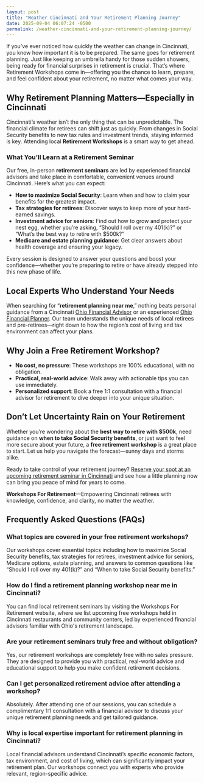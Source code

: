 ```yaml
---
layout: post
title: "Weather Cincinnati and Your Retirement Planning Journey"
date: 2025-09-04 06:07:24 -0500
permalink: /weather-cincinnati-and-your-retirement-planning-journey/
---
```

If you’ve ever noticed how quickly the weather can change in Cincinnati, you know how important it is to be prepared. The same goes for retirement planning. Just like keeping an umbrella handy for those sudden showers, being ready for financial surprises in retirement is crucial. That’s where Retirement Workshops come in—offering you the chance to learn, prepare, and feel confident about your retirement, no matter what comes your way.

## Why Retirement Planning Matters—Especially in Cincinnati

Cincinnati’s weather isn’t the only thing that can be unpredictable. The financial climate for retirees can shift just as quickly. From changes in Social Security benefits to new tax rules and investment trends, staying informed is key. Attending local **Retirement Workshops** is a smart way to get ahead.

### What You’ll Learn at a Retirement Seminar

Our free, in-person **retirement seminars** are led by experienced financial advisors and take place in comfortable, convenient venues around Cincinnati. Here’s what you can expect:

- **How to maximize Social Security**: Learn when and how to claim your benefits for the greatest impact.
- **Tax strategies for retirees**: Discover ways to keep more of your hard-earned savings.
- **Investment advice for seniors**: Find out how to grow and protect your nest egg, whether you’re asking, “Should I roll over my 401(k)?” or “What’s the best way to retire with $500k?”
- **Medicare and estate planning guidance**: Get clear answers about health coverage and ensuring your legacy.

Every session is designed to answer your questions and boost your confidence—whether you’re preparing to retire or have already stepped into this new phase of life.

## Local Experts Who Understand Your Needs

When searching for “**retirement planning near me**,” nothing beats personal guidance from a Cincinnati [Ohio Financial Advisor](https://workshopsforretirement.com/) or an experienced [Ohio Financial Planner](https://workshopsforretirement.com/). Our team understands the unique needs of local retirees and pre-retirees—right down to how the region’s cost of living and tax environment can affect your plans.

## Why Join a Free Retirement Workshop?

- **No cost, no pressure**: These workshops are 100% educational, with no obligation.
- **Practical, real-world advice**: Walk away with actionable tips you can use immediately.
- **Personalized support**: Book a free 1:1 consultation with a financial advisor for retirement to dive deeper into your unique situation.

## Don’t Let Uncertainty Rain on Your Retirement

Whether you’re wondering about the **best way to retire with $500k**, need guidance on **when to take Social Security benefits**, or just want to feel more secure about your future, a **free retirement workshop** is a great place to start. Let us help you navigate the forecast—sunny days and storms alike.

Ready to take control of your retirement journey? [Reserve your spot at an upcoming retirement seminar in Cincinnati](https://workshopsforretirement.com/) and see how a little planning now can bring you peace of mind for years to come.

**Workshops For Retirement**—Empowering Cincinnati retirees with knowledge, confidence, and clarity, no matter the weather.

## Frequently Asked Questions (FAQs)

### What topics are covered in your free retirement workshops?

Our workshops cover essential topics including how to maximize Social Security benefits, tax strategies for retirees, investment advice for seniors, Medicare options, estate planning, and answers to common questions like “Should I roll over my 401(k)?” and “When to take Social Security benefits.”

### How do I find a retirement planning workshop near me in Cincinnati?

You can find local retirement seminars by visiting the Workshops For Retirement website, where we list upcoming free workshops held in Cincinnati restaurants and community centers, led by experienced financial advisors familiar with Ohio's retirement landscape.

### Are your retirement seminars truly free and without obligation?

Yes, our retirement workshops are completely free with no sales pressure. They are designed to provide you with practical, real-world advice and educational support to help you make confident retirement decisions.

### Can I get personalized retirement advice after attending a workshop?

Absolutely. After attending one of our sessions, you can schedule a complimentary 1:1 consultation with a financial advisor to discuss your unique retirement planning needs and get tailored guidance.

### Why is local expertise important for retirement planning in Cincinnati?

Local financial advisors understand Cincinnati’s specific economic factors, tax environment, and cost of living, which can significantly impact your retirement plan. Our workshops connect you with experts who provide relevant, region-specific advice.

<script type="application/ld+json">
{
  "@context": "https://schema.org",
  "@type": "BlogPosting",
  "headline": "Weather Cincinnati and Your Retirement Planning Journey",
  "description": "Learn how to prepare for retirement with free, in-person Retirement Workshops in Cincinnati. Discover strategies on Social Security, tax planning, investments, Medicare, and estate planning.",
  "image": "https://workshopsforretirement.com/images/cincinnati-retirement-workshop.jpg",
  "author": {
    "@type": "Person",
    "name": "Workshops For Retirement"
  },
  "publisher": {
    "@type": "Person",
    "name": "Workshops For Retirement"
  },
  "datePublished": "2024-06-01",
  "dateModified": "2024-06-01",
  "mainEntityOfPage": {
    "@type": "WebPage",
    "@id": "https://workshopsforretirement.com/blog/weather-cincinnati-retirement-planning-journey"
  },
  "keywords": "Retirement planning, Retirement seminars, Retirement workshops, Retirement planning near me, Free retirement workshop, How to maximize Social Security, Tax strategies for retirees, Financial advisor for retirement, Investment advice for seniors, Should I roll over my 401(k)?, Best way to retire with $500k, When to take Social Security benefits, Estate planning seminar, Medicare, Social Security, Estate Planning",
  "url": "https://workshopsforretirement.com/blog/weather-cincinnati-retirement-planning-journey"
}
</script>

<script type="application/ld+json">
{
  "@context": "https://schema.org",
  "@type": "FAQPage",
  "mainEntity": [
    {
      "@type": "Question",
      "name": "What topics are covered in your free retirement workshops?",
      "acceptedAnswer": {
        "@type": "Answer",
        "text": "Our workshops cover essential topics including how to maximize Social Security benefits, tax strategies for retirees, investment advice for seniors, Medicare options, estate planning, and answers to common questions like “Should I roll over my 401(k)?” and “When to take Social Security benefits.”"
      }
    },
    {
      "@type": "Question",
      "name": "How do I find a retirement planning workshop near me in Cincinnati?",
      "acceptedAnswer": {
        "@type": "Answer",
        "text": "You can find local retirement seminars by visiting the Workshops For Retirement website, where we list upcoming free workshops held in Cincinnati restaurants and community centers, led by experienced financial advisors familiar with Ohio's retirement landscape."
      }
    },
    {
      "@type": "Question",
      "name": "Are your retirement seminars truly free and without obligation?",
      "acceptedAnswer": {
        "@type": "Answer",
        "text": "Yes, our retirement workshops are completely free with no sales pressure. They are designed to provide you with practical, real-world advice and educational support to help you make confident retirement decisions."
      }
    },
    {
      "@type": "Question",
      "name": "Can I get personalized retirement advice after attending a workshop?",
      "acceptedAnswer": {
        "@type": "Answer",
        "text": "Absolutely. After attending one of our sessions, you can schedule a complimentary 1:1 consultation with a financial advisor to discuss your unique retirement planning needs and get tailored guidance."
      }
    },
    {
      "@type": "Question",
      "name": "Why is local expertise important for retirement planning in Cincinnati?",
      "acceptedAnswer": {
        "@type": "Answer",
        "text": "Local financial advisors understand Cincinnati’s specific economic factors, tax environment, and cost of living, which can significantly impact your retirement plan. Our workshops connect you with experts who provide relevant, region-specific advice."
      }
    }
  ]
}
</script>